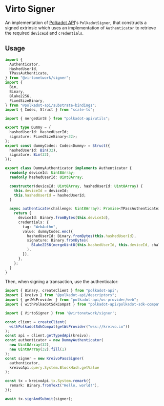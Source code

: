 # Virto Signer

An implementation of [Polkadot API](https://github.com/polkadot-api/polkadot-api)'s `PolkadotSigner`, that constructs a signed extrinsic which
uses an implementation of `Authenticator` to retrieve the required `deviceId` and `credentials`.

## Usage

```ts
import {
  Authenticator,
  HashedUserId,
  TPassAuthenticate,
} from "@virtonetwork/signer";
import {
  Bin,
  Binary,
  Blake2256,
  FixedSizeBinary,
} from "@polkadot-api/substrate-bindings";
import { Codec, Struct } from "scale-ts";

import { mergeUint8 } from "polkadot-api/utils";

export type Dummy = {
  hashedUserId: HashedUserId;
  signature: FixedSizeBinary<32>;
};
export const dummyCodec: Codec<Dummy> = Struct({
  hashedUserId: Bin(32),
  signature: Bin(32),
});

export class DummyAuthenticator implements Authenticator {
  readonly deviceId: Uint8Array;
  readonly hashedUserId: Uint8Array;

  constructor(deviceId: Uint8Array, hashedUserId: Uint8Array) {
    this.deviceId = deviceId;
    this.hashedUserId = hashedUserId;
  }

  async authenticate(challenge: Uint8Array): Promise<TPassAuthenticate> {
    return {
      deviceId: Binary.fromBytes(this.deviceId),
      credentials: {
        tag: "WebAuthn",
        value: dummyCodec.enc({
          hashedUserId: Binary.fromBytes(this.hashedUserId),
          signature: Binary.fromBytes(
            Blake2256(mergeUint8(this.hashedUserId, this.deviceId, challenge))
          ),
        }),
      },
    };
  }
}
```

Then, when signing a transaction, use the authenticator:

```ts
import { Binary, createClient } from "polkadot-api";
import { kreivo } from "@polkadot-api/descriptors";
import { getWsProvider } from "polkadot-api/ws-provider/web";
import { withPolkadotSdkCompat } from "polkadot-api/polkadot-sdk-compat";

import { VirtoSigner } from '@virtonetwork/signer';

const client = createClient(
  withPolkadotSdkCompat(getWsProvider("wss://kreivo.io"))
);
const api = client.getTypedApi(kreivo);
const authenticator = new DummyAuthenticator(
  new Uint8Array(32),
  new Uint8Array(32).fill(1)
);
const signer = new KreivoPassSigner(
  authenticator, 
  kreivoApi.query.System.BlockHash.getValue
);

const tx = kreivoApi.tx.System.remark({
  remark: Binary.fromText("Hello, world!"),
});

await tx.signAndSubmit(signer);
```
